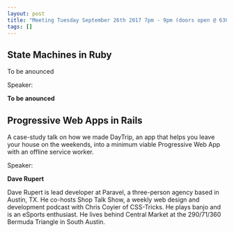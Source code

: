 ```yaml
---
layout: post
title: "Meeting Tuesday September 26th 2017 7pm - 9pm (doors open @ 630pm)"
tags: []
---
```


## State Machines in Ruby

To be anounced

Speaker:

**To be anounced**


## Progressive Web Apps in Rails

A case-study talk on how we made DayTrip, an app that helps you leave your house on the weekends, into a minimum viable Progressive Web App with an offline service worker.

Speaker:

**Dave Rupert**

Dave Rupert is lead developer at Paravel, a three-person agency based in Austin, TX. He co-hosts Shop Talk Show, a weekly web design and development podcast with Chris Coyier of CSS-Tricks. He plays banjo and is an eSports enthusiast. He lives behind Central Market at the 290/71/360 Bermuda Triangle in South Austin.
